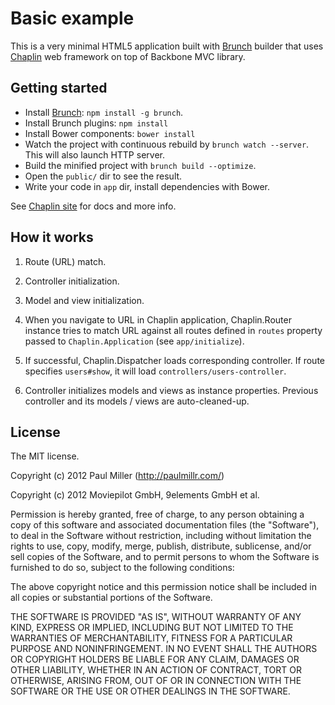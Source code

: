 # Basic example

This is a very minimal HTML5 application built with [Brunch](http://brunch.io) builder
that uses [Chaplin](http://chaplinjs.org) web framework on top of Backbone MVC library.

## Getting started
* Install [Brunch](http://brunch.io): `npm install -g brunch`.
* Install Brunch plugins: `npm install`
* Install Bower components: `bower install`
* Watch the project with continuous rebuild by
`brunch watch --server`. This will also launch HTTP server.
* Build the minified project with `brunch build --optimize`.
* Open the `public/` dir to see the result.
* Write your code in `app` dir, install dependencies with Bower.

See [Chaplin site](http://chaplinjs.org) for docs and more info.

## How it works
1. Route (URL) match.
2. Controller initialization.
3. Model and view initialization.

1. When you navigate to URL in Chaplin application,
Chaplin.Router instance tries to match URL against
all routes defined in `routes` property passed to
`Chaplin.Application` (see `app/initialize`).
2. If successful, Chaplin.Dispatcher loads corresponding controller.
If route specifies `users#show`, it will load `controllers/users-controller`.
3. Controller initializes models and views as instance properties.
Previous controller and its models / views are auto-cleaned-up.

## License
The MIT license.

Copyright (c) 2012 Paul Miller (http://paulmillr.com/)

Copyright (c) 2012 Moviepilot GmbH, 9elements GmbH et al.

Permission is hereby granted, free of charge, to any person obtaining a copy of
this software and associated documentation files (the "Software"), to deal in
the Software without restriction, including without limitation the rights to
use, copy, modify, merge, publish, distribute, sublicense, and/or sell copies
of the Software, and to permit persons to whom the Software is furnished to do
so, subject to the following conditions:

The above copyright notice and this permission notice shall be included in all
copies or substantial portions of the Software.

THE SOFTWARE IS PROVIDED "AS IS", WITHOUT WARRANTY OF ANY KIND, EXPRESS OR
IMPLIED, INCLUDING BUT NOT LIMITED TO THE WARRANTIES OF MERCHANTABILITY,
FITNESS FOR A PARTICULAR PURPOSE AND NONINFRINGEMENT. IN NO EVENT SHALL THE
AUTHORS OR COPYRIGHT HOLDERS BE LIABLE FOR ANY CLAIM, DAMAGES OR OTHER
LIABILITY, WHETHER IN AN ACTION OF CONTRACT, TORT OR OTHERWISE, ARISING FROM,
OUT OF OR IN CONNECTION WITH THE SOFTWARE OR THE USE OR OTHER DEALINGS IN THE
SOFTWARE.
